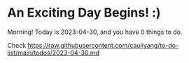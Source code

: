 # An Exciting Day Begins! :)

Morning! Today is 2023-04-30, and you have 0 things to do.

Check https://raw.githubusercontent.com/cauliyang/to-do-list/main/todos/2023-04-30.md